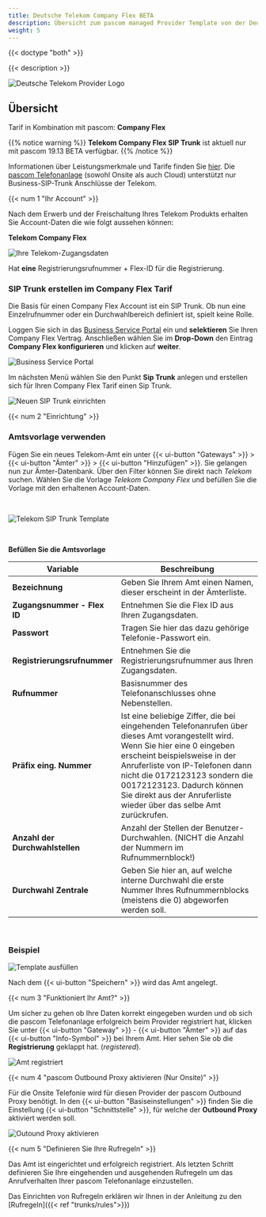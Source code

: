 ```yaml
---
title: Deutsche Telekom Company Flex BETA
description: Übersicht zum pascom managed Provider Template von der Deutschen Telekom
weight: 5
---
```

{{< doctype "both"  >}}

{{< description >}}

![Deutsche Telekom Provider Logo](deutsche-telekom-logo.png?width=50%)


## Übersicht

Tarif in Kombination mit pascom: **Company Flex**  

{{% notice warning %}}
**Telekom Company Flex SIP Trunk** ist aktuell nur mit pascom 19.13 BETA verfügbar.
{{% /notice %}}


Informationen über Leistungsmerkmale und Tarife finden Sie [hier](https://geschaeftskunden.telekom.de/internet-dsl/tarife/festnetz-internet-dsl/companyflex). Die [pascom Telefonanlage](https://www.pascom.net/de/voip-telefonanlage/ "pascom VoIP-Telefonagen Software") (sowohl Onsite als auch Cloud) unterstützt nur Business-SIP-Trunk Anschlüsse der Telekom.


{{< num 1 "Ihr Account" >}}

Nach dem Erwerb und der Freischaltung Ihres Telekom Produkts erhalten Sie Account-Daten die wie folgt aussehen können:

**Telekom Company Flex**


![Ihre Telekom-Zugangsdaten](telekom-accessdata.png?width=100%)

Hat **eine** Registrierungsrufnummer +  Flex-ID für die Registrierung.


### SIP Trunk erstellen im Company Flex Tarif

Die Basis für einen Company Flex Account ist ein SIP Trunk. Ob nun eine Einzelrufnummer oder ein Durchwahlbereich definiert ist, spielt keine Rolle.

Loggen Sie sich in das [Business Service Portal](https://bsp.t-mobile.de/portal/) ein und **selektieren** Sie Ihren Company Flex Vertrag. Anschließen wählen Sie im **Drop-Down** den Eintrag **Company Flex konfigurieren** und klicken auf **weiter**.


![Business Service Portal](contract.png?width=100%)

Im nächsten Menü wählen Sie den Punkt **Sip Trunk** anlegen und erstellen sich für Ihren Company Flex Tarif einen Sip Trunk.

![Neuen SIP Trunk einrichten](create-siptrunk.png?width=100%)

{{< num 2 "Einrichtung" >}}

### Amtsvorlage verwenden

Fügen Sie ein neues Telekom-Amt ein unter {{< ui-button "Gateways" >}} > {{< ui-button "Ämter" >}} > {{< ui-button "Hinzufügen" >}}. Sie gelangen nun zur Ämter-Datenbank. Über den Filter können Sie direkt nach *Telekom* suchen. Wählen Sie die Vorlage *Telekom Company Flex* und befüllen Sie die Vorlage mit den erhaltenen Account-Daten.

<br />

![Telekom SIP Trunk Template](choose-template.de.PNG)

<br />

**Befüllen Sie die Amtsvorlage**  


|Variable|Beschreibung|
|---|---|
|**Bezeichnung**|Geben Sie Ihrem Amt einen Namen, dieser erscheint in der Ämterliste.|
|**Zugangsnummer - Flex ID**|Entnehmen Sie die Flex ID aus Ihren Zugangsdaten.|
|**Passwort**|Tragen Sie hier das dazu gehörige Telefonie-Passwort ein.|
|**Registrierungsrufnummer**|Entnehmen Sie die Registrierungsrufnummer aus Ihren Zugangsdaten.|
|**Rufnummer**|Basisnummer des Telefonanschlusses ohne Nebenstellen.|
|**Präfix eing. Nummer**|Ist eine beliebige Ziffer, die bei eingehenden Telefonanrufen über dieses Amt vorangestellt wird. Wenn Sie hier eine 0 eingeben erscheint beispielsweise in der Anruferliste von IP-Telefonen dann nicht die 0172123123 sondern die 00172123123. Dadurch können Sie direkt aus der Anruferliste wieder über das selbe Amt zurückrufen.|
|**Anzahl der Durchwahlstellen**|Anzahl der Stellen der Benutzer-Durchwahlen. (NICHT die Anzahl der Nummern im Rufnummernblock!)|
|**Durchwahl Zentrale**|Geben Sie hier an, auf welche interne Durchwahl die erste Nummer Ihres Rufnummernblocks (meistens die 0) abgeworfen werden soll.|

<br />

### Beispiel

![Template ausfüllen](fill-variables.png?width=70%)

Nach dem {{< ui-button "Speichern" >}} wird das Amt angelegt. 

{{< num 3 "Funktioniert Ihr Amt?" >}}

Um sicher zu gehen ob Ihre Daten korrekt eingegeben wurden und ob sich die pascom Telefonanlage erfolgreich beim Provider registriert hat, klicken Sie unter {{< ui-button "Gateway" >}} - {{< ui-button "Ämter" >}} auf das {{< ui-button "Info-Symbol" >}} bei Ihrem Amt.
Hier sehen Sie ob die **Registrierung** geklappt hat. (*registered*).

![Amt registriert](registered-template.de.PNG?width=50%)

{{< num 4 "pascom Outbound Proxy aktivieren (Nur Onsite)" >}}

Für die Onsite Telefonie wird für diesen Provider der pascom Outbound Proxy benötigt. In den {{< ui-button "Basiseinstellungen" >}} finden Sie die Einstellung {{< ui-button "Schnittstelle" >}}, für welche der **Outbound Proxy** aktiviert werden soll.

![Outound Proxy aktivieren](setup_op.de.jpg?width=70%)

{{< num 5 "Definieren Sie Ihre Rufregeln" >}}

Das Amt ist eingerichtet und erfolgreich registriert. Als letzten Schritt definieren Sie Ihre eingehenden und ausgehenden Rufregeln um das Anrufverhalten Ihrer pascom Telefonanlage einzustellen. 

Das Einrichten von Rufregeln erklären wir Ihnen in der Anleitung zu den [Rufregeln]({{< ref "trunks/rules">}})